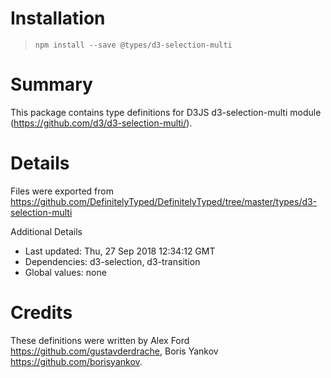 # Installation
> `npm install --save @types/d3-selection-multi`

# Summary
This package contains type definitions for D3JS d3-selection-multi module (https://github.com/d3/d3-selection-multi/).

# Details
Files were exported from https://github.com/DefinitelyTyped/DefinitelyTyped/tree/master/types/d3-selection-multi

Additional Details
 * Last updated: Thu, 27 Sep 2018 12:34:12 GMT
 * Dependencies: d3-selection, d3-transition
 * Global values: none

# Credits
These definitions were written by Alex Ford <https://github.com/gustavderdrache>, Boris Yankov <https://github.com/borisyankov>.
